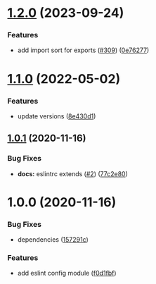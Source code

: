 # [1.2.0](https://github.com/rpidanny/eslint-config-typescript/compare/v1.1.0...v1.2.0) (2023-09-24)


### Features

* add import sort for exports ([#309](https://github.com/rpidanny/eslint-config-typescript/issues/309)) ([0e76277](https://github.com/rpidanny/eslint-config-typescript/commit/0e76277fefe7f5418347e499e4b368b29a682eb7))

# [1.1.0](https://github.com/rpidanny/eslint-config-typescript/compare/v1.0.1...v1.1.0) (2022-05-02)


### Features

* update versions ([8e430d1](https://github.com/rpidanny/eslint-config-typescript/commit/8e430d132f6217c2c0fce0c41652777500a12b89))

## [1.0.1](https://github.com/rpidanny/eslint-config-typescript/compare/v1.0.0...v1.0.1) (2020-11-16)


### Bug Fixes

* **docs:** eslintrc extends ([#2](https://github.com/rpidanny/eslint-config-typescript/issues/2)) ([77c2e80](https://github.com/rpidanny/eslint-config-typescript/commit/77c2e8050726d35eaf1d0fa63798a5e853afff3d))

# 1.0.0 (2020-11-16)


### Bug Fixes

* dependencies ([157291c](https://github.com/rpidanny/eslint-config-typescript/commit/157291c796a190a05c6602cabfea669d3c7813e4))


### Features

* add eslint config module ([f0d1fbf](https://github.com/rpidanny/eslint-config-typescript/commit/f0d1fbfcf304ba81b89a40839dd7a7281ac99aff))
